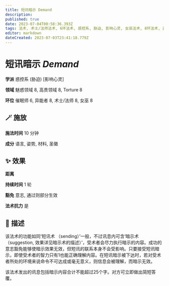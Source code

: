 ```yaml
---
title: 短讯暗示 Demand
description: 
published: true
date: 2023-07-04T00:58:36.393Z
tags: 法术, 术士/法师法术, 6环法术, 惑控系, 胁迫, 影响心灵, 女巫法术, 8环法术, 异能者法术, 催眠师法术, 高贵领域, 魅惑领域, torture
editor: markdown
dateCreated: 2023-07-03T23:41:18.779Z
---
```


# **短讯暗示** *Demand*

**学派** 惑控系 (胁迫) \[影响心灵\] 

**领域** 魅惑领域 8, 高贵领域 8, Torture 8

**环位** 催眠师 6, 异能者 8, 术士/法师 8, 女巫 8

## 🪄 施放

**施法时间** 10 分钟

**成分** 语言, 姿势, 材料, 圣徽

## ✨ 效果  

**距离**   

**持续时间** 1 轮 

**豁免** 意志, 通过则部分生效

**法术抗力** 是

## 📖 描述

该法术的功能如同‘短讯术 （sending）’一般，不过讯息内可含‘暗示术 （suggestion, 效果详见暗示术的描述）’，受术者会尽力执行暗示的内容。成功的意志豁免能够使暗示效果无效，但短讯的联系本身不会受影响。只要接受短讯暗示，即使受术者的智力只有1也能正确理解内容。在短讯暗示被下达时，若对受术者所处的环境来说命令不可达成或毫无意义，则信息会被理解，而暗示无效。

该法术发出的讯息包括暗示内容合计不能超过25个字。对方可立即做出简短答覆。
    